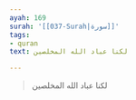 ```yaml
---
ayah: 169
surah: '[[037-Surah|سورة]]'
tags:
- quran
text: لكنا عباد الله المخلصين

---
```

> لكنا عباد الله المخلصين
